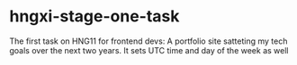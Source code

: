 # hngxi-stage-one-task

The first task on HNG11 for frontend devs: A portfolio site satteting my tech goals over the next two years. It sets UTC time and day of the week as well
